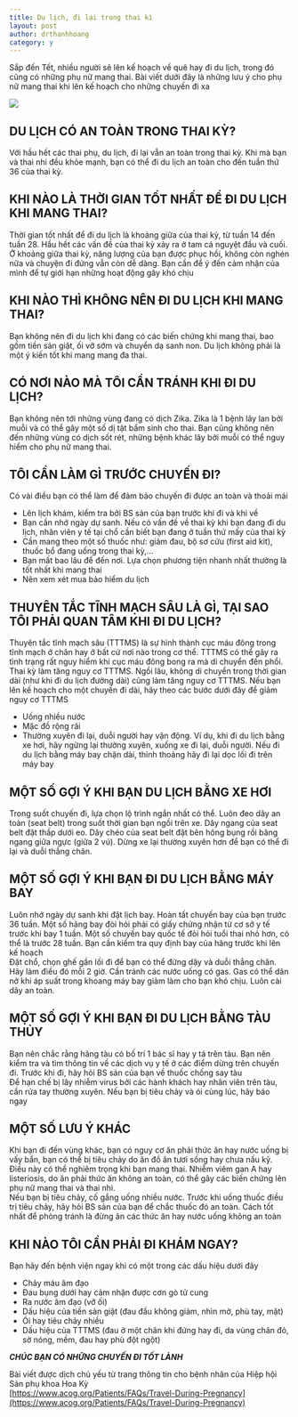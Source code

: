```yaml
---
title: Du lịch, đi lại trong thai kì
layout: post
author: drthanhhoang
category: y
---
```


Sắp đến Tết, nhiều người sẽ lên kế hoạch về quê hay đi du lịch, trong đó cũng có những phụ nữ mang thai. Bài viết dưới đây là những lưu ý cho phụ nữ mang thai khi lên kế hoạch cho những chuyến đi xa

![](https://scontent.fsgn2-2.fna.fbcdn.net/v/t45.1600-4/cp0/q90/c138.0.325.325/30534524_23842795834280479_3022546860481970176_n.png.jpg?_nc_cat=0&efg=eyJxZV9ncm91cHMiOlsibm9fc2FmZV9pbWFnZV9mb3JfYWRzX2ltYWdlIl19&oh=83e0d018f164167f3490608c487d064b&oe=5BC99FE2)

## DU LỊCH CÓ AN TOÀN TRONG THAI KỲ?  
Với hầu hết các thai phụ, du lịch, đi lại vẫn an toàn trong thai kỳ. Khi mà bạn và thai nhi đều khỏe mạnh, bạn có thể đi du lịch an toàn cho đến tuần thứ 36 của thai kỳ.

## KHI NÀO LÀ THỜI GIAN TỐT NHẤT ĐỂ ĐI DU LỊCH KHI MANG THAI?  
Thời gian tốt nhất để đi du lịch là khoảng giữa của thai kỳ, từ tuần 14 đến tuần 28. Hầu hết các vấn đề của thai kỳ xảy ra ở tam cá nguyệt đầu và cuối. Ở khoảng giữa thai kỳ, năng lượng của bạn được phục hồi, không còn nghén nữa và chuyện đi đứng vẫn còn dễ dàng. Bạn cần để ý đến cảm nhận của mình để tự giới hạn những hoạt động gây khó chịu

## KHI NÀO THÌ KHÔNG NÊN ĐI DU LỊCH KHI MANG THAI?  
Bạn không nên đi du lịch khi đang có các biến chứng khi mang thai, bao gồm tiền sản giật, ối vỡ sớm và chuyển dạ sanh non. Du lịch không phải là một ý kiến tốt khi mang mang đa thai.

## CÓ NƠI NÀO MÀ TÔI CẦN TRÁNH KHI ĐI DU LỊCH?  
Bạn không nên tới những vùng đang có dịch Zika. Zika là 1 bệnh lây lan bởi muỗi và có thể gây một số dị tật bẩm sinh cho thai. Bạn cũng không nên đến những vùng có dịch sốt rét, những bệnh khác lây bởi muỗi có thể nguy hiểm cho phụ nữ mang thai.

## TÔI CẦN LÀM GÌ TRƯỚC CHUYẾN ĐI?  
Có vài điều bạn có thể làm để đảm bảo chuyến đi được an toàn và thoải mái  
- Lên lịch khám, kiểm tra bởi BS sản của bạn trước khi đi và khi về  
- Bạn cần nhớ ngày dự sanh. Nếu có vấn đề về thai kỳ khi bạn đang đi du lịch, nhân viên y tế tại chổ cần biết bạn đang ở tuần thứ mấy của thai kỳ  
- Cần mang theo một số thuốc như: giảm đau, bộ sơ cứu (first aid kit), thuốc bổ đang uống trong thai kỳ,…  
- Bạn mất bao lâu để đến nơi. Lựa chọn phương tiện nhanh nhất thường là tốt nhất khi mang thai  
- Nên xem xét mua bảo hiểm du lịch

## THUYÊN TẮC TĨNH MẠCH SÂU LÀ GÌ, TẠI SAO TÔI PHẢI QUAN TÂM KHI ĐI DU LỊCH?  
Thuyên tắc tĩnh mạch sâu (TTTMS) là sự hình thành cục máu đông trong tĩnh mạch ở chân hay ở bất cứ nơi nào trong cơ thể. TTTMS có thể gây ra tình trạng rất nguy hiểm khi cục máu đông bong ra mà di chuyển đến phổi. Thai kỳ làm tăng nguy cơ TTTMS. Ngồi lâu, không di chuyển trong thời gian dài (như khi đi du lịch đường dài) cũng làm tăng nguy cơ TTTMS. Nếu bạn lên kế hoạch cho một chuyến đi dài, hãy theo các bước dưới đây để giảm nguy cơ TTTMS  
- Uống nhiều nước  
- Mặc đồ rộng rãi  
- Thường xuyên đi lại, duỗi người hay vận động. Ví dụ, khi đi du lịch bằng xe hơi, hãy ngừng lại thường xuyên, xuống xe đi lại, duỗi người. Nếu đi du lịch bằng máy bay chặn dài, thỉnh thoảng hãy đi lại dọc lối đi trên máy bay

## MỘT SỐ GỢI Ý KHI BẠN DU LỊCH BẰNG XE HƠI  
Trong suốt chuyến đi, lựa chọn lộ trình ngắn nhất có thể. Luôn đeo dây an toàn (seat belt) trong suốt thời gian bạn ngồi trên xe. Dây ngang của seat belt đặt thấp dưới eo. Dây chéo của seat belt đặt bên hông bụng rồi băng ngang giữa ngực (giữa 2 vú). Dừng xe lại thường xuyên hơn để bạn có thể đi lại và duỗi thẳng chân.

## MỘT SỐ GỢI Ý KHI BẠN ĐI DU LỊCH BẰNG MÁY BAY  
Luôn nhớ ngày dự sanh khi đặt lịch bay. Hoàn tất chuyến bay của bạn trước 36 tuần. Một số hãng bay đòi hỏi phải có giấy chứng nhận từ cơ sở y tế trước khi bay 1 tuần. Một số chuyến bay quốc tế đòi hỏi tuổi thai nhỏ hơn, có thể là trước 28 tuần. Bạn cần kiểm tra quy định bay của hãng trước khi lên kế hoạch  
Đặt chổ, chọn ghế gần lối đi để bạn có thể đứng dậy và duỗi thẳng chân. Hãy làm điều đó mỗi 2 giờ. Cần tránh các nước uống có gas. Gas có thể dãn nở khi áp suất trong khoang máy bay giảm làm cho bạn khó chịu. Luôn cài dây an toàn.

## MỘT SỐ GỢI Ý KHI BẠN ĐI DU LỊCH BẰNG TÀU THỦY  
Bạn nên chắc rằng hãng tàu có bố trí 1 bác sĩ hay y tá trên tàu. Bạn nên kiểm tra và tìm thông tin về các dịch vụ y tế ở các điểm dừng trên chuyến đi. Trước khi đi, hãy hỏi BS sản của bạn về thuốc chống say tàu  
Để hạn chế bị lây nhiễm virus bởi các hành khách hay nhân viên trên tàu, cần rửa tay thường xuyên. Nếu bạn bị tiêu chảy và ói cùng lúc, hãy báo ngay

## MỘT SỐ LƯU Ý KHÁC  
Khi bạn đi đến vùng khác, bạn có nguy cơ ăn phải thức ăn hay nước uống bị vấy bẩn, bạn có thể bị tiêu chảy do ăn đồ ăn tươi sống hay chưa nấu kỹ. Điều này có thể nghiêm trọng khi bạn mang thai. Nhiễm viêm gan A hay listeriosis, do ăn phải thức ăn không an toàn, có thể gây các biến chứng lên phụ nữ mang thai và thai nhi.  
Nếu bạn bị tiêu chảy, cố gắng uống nhiều nước. Trước khi uống thuốc điều trị tiêu chảy, hãy hỏi BS sản của bạn để chắc thuốc đó an toàn. Cách tốt nhất để phòng tránh là đừng ăn các thức ăn hay nước uống không an toàn

## KHI NÀO TÔI CẦN PHẢI ĐI KHÁM NGAY?  
Bạn hãy đến bệnh viện ngay khi có một trong các dấu hiệu dưới đây  
- Chảy máu âm đạo  
- Đau bụng dưới hay cảm nhận được cơn gò tử cung  
- Ra nước âm đạo (vỡ ối)  
- Dấu hiệu của tiền sản giật (đau đầu không giảm, nhìn mờ, phù tay, mặt)  
- Ói hay tiêu chảy nhiều  
- Dấu hiệu của TTTMS (đau ở một chân khi đứng hay đi, da vùng chân đỏ, sờ nóng, mềm, đau hay phù đột ngột)

***CHÚC BẠN CÓ NHỮNG CHUYẾN ĐI TỐT LÀNH***

Bài viết được dịch chủ yếu từ trang thông tin cho bệnh nhân của Hiệp hội Sản phụ khoa Hoa Kỳ  
[https://www.acog.org/Patients/FAQs/Travel-During-Pregnancy](https://www.acog.org/Patients/FAQs/Travel-During-Pregnancy)